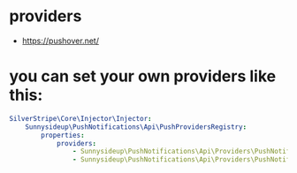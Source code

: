 # providers

-   https://pushover.net/

# you can set your own providers like this:

```yml
SilverStripe\Core\Injector\Injector:
    Sunnysideup\PushNotifications\Api\PushProvidersRegistry:
        properties:
            providers:
                - Sunnysideup\PushNotifications\Api\Providers\PushNotificationEmail
                - Sunnysideup\PushNotifications\Api\Providers\PushNotificationVapid
```
